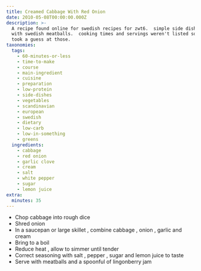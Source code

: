 ```yaml
---
title: Creamed Cabbage With Red Onion
date: 2010-05-08T00:00:00.000Z
description: >-
  A recipe found online for swedish recipes for zwt6.  simple side dish to serve
  with swedish meatballs.  cooking times and servings weren't listed so i just
  took a guess at those.
taxonomies:
  tags:
    - 60-minutes-or-less
    - time-to-make
    - course
    - main-ingredient
    - cuisine
    - preparation
    - low-protein
    - side-dishes
    - vegetables
    - scandinavian
    - european
    - swedish
    - dietary
    - low-carb
    - low-in-something
    - greens
  ingredients:
    - cabbage
    - red onion
    - garlic clove
    - cream
    - salt
    - white pepper
    - sugar
    - lemon juice
extra:
  minutes: 35
---
```

 - Chop cabbage into rough dice
 - Shred onion
 - In a saucepan or large skillet , combine cabbage , onion , garlic and cream
 - Bring to a boil
 - Reduce heat , allow to simmer until tender
 - Correct seasoning with salt , pepper , sugar and lemon juice to taste
 - Serve with meatballs and a spoonful of lingonberry jam
